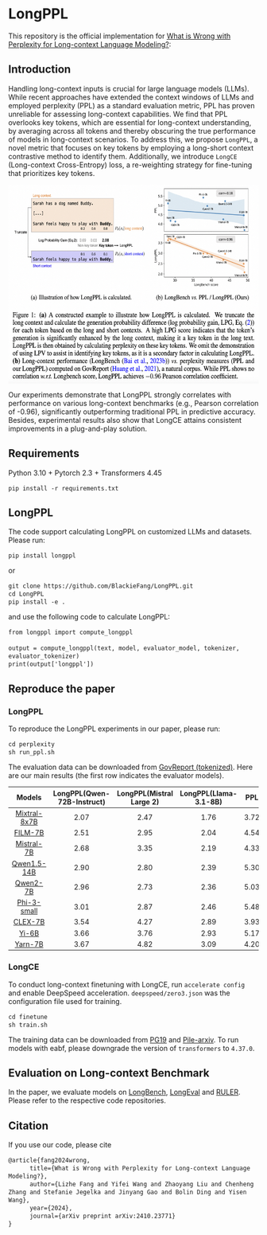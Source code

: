 # LongPPL

This repository is the official implementation for [What is Wrong with Perplexity for Long-context Language Modeling?](https://arxiv.org/abs/2410.23771):

## Introduction

Handling long-context inputs is crucial for large language models (LLMs). While recent approaches have extended the context windows of LLMs and employed perplexity (PPL) as a standard evaluation metric, PPL has proven unreliable for assessing long-context capabilities. We find that PPL overlooks key tokens, which are essential for long-context understanding, by averaging across all tokens and thereby obscuring the true performance of models in long-context scenarios. To address this, we propose `LongPPL`, a novel metric that focuses on key tokens by employing a long-short context contrastive method to identify them. Additionally, we introduce `LongCE` (Long-context Cross-Entropy) loss, a re-weighting strategy for fine-tuning that prioritizes key tokens.

<div align="center">    
    <img src="longppl.png" width = "600" height = "400" alt="LongPPL" align=center />
</div>

Our experiments demonstrate that LongPPL strongly correlates with performance on various long-context benchmarks (e.g., Pearson correlation of -0.96), significantly outperforming traditional PPL in predictive accuracy. Besides, experimental results also show that LongCE attains consistent improvements in a plug-and-play solution.

## Requirements
Python 3.10 + Pytorch 2.3 + Transformers 4.45

```
pip install -r requirements.txt
```

## LongPPL
The code support calculating LongPPL on customized LLMs and datasets. Please run:
```
pip install longppl
```
or 
```
git clone https://github.com/BlackieFang/LongPPL.git
cd LongPPL
pip install -e .
```

and use the following code to calculate LongPPL:

```
from longppl import compute_longppl

output = compute_longppl(text, model, evaluator_model, tokenizer, evaluator_tokenizer)
print(output['longppl'])
```

## Reproduce the paper
### LongPPL
To reproduce the LongPPL experiments in our paper, please run:
```
cd perplexity
sh run_ppl.sh
```
The evaluation data can be downloaded from [GovReport (tokenized)](https://huggingface.co/datasets/emozilla/govreport-test-tokenized). Here are our main results (the first row indicates the evaluator models).

|Models|LongPPL(Qwen-72B-Instruct)|LongPPL(Mistral Large 2)|LongPPL(Llama-3.1-8B)|PPL|
|:---:|:---:|:---:|:---:|:---:|
|[Mixtral-8x7B](https://huggingface.co/mistralai/Mixtral-8x7B-Instruct-v0.1)|2.07|2.47|1.76|3.72|
|[FILM-7B](https://huggingface.co/In2Training/FILM-7B)|2.51|2.95|2.04|4.54|
|[Mistral-7B](https://huggingface.co/mistralai/Mistral-7B-Instruct-v0.2)|2.68|3.35|2.19|4.33|
|[Qwen1.5-14B](https://huggingface.co/Qwen/Qwen1.5-14B)|2.90|2.80|2.39|5.30|
|[Qwen2-7B](https://huggingface.co/Qwen/Qwen2-7B)|2.96|2.73|2.36|5.03|
|[Phi-3-small](https://huggingface.co/microsoft/Phi-3-small-128k-instruct)|3.01|2.87|2.46|5.48|
|[CLEX-7B](https://huggingface.co/DAMO-NLP-SG/CLEX-LLaMA-2-7B-64K)|3.54|4.27|2.89|3.93|
|[Yi-6B](https://huggingface.co/01-ai/Yi-6B-200K)|3.66|3.76|2.93|5.17|
|[Yarn-7B](https://huggingface.co/NousResearch/Yarn-Mistral-7b-128k)|3.67|4.82|3.09|4.20|

### LongCE
To conduct long-context finetuning with LongCE, run `accelerate config` and enable DeepSpeed acceleration. `deepspeed/zero3.json` was the configuration file used for training. 
```
cd finetune
sh train.sh
```
The training data can be downloaded from [PG19](https://huggingface.co/datasets/emozilla/pg19) and [Pile-arxiv](https://huggingface.co/datasets/suolyer/pile_arxiv).
To run models with eabf, please downgrade the version of `transformers` to `4.37.0`.

## Evaluation on Long-context Benchmark
In the paper, we evaluate models on [LongBench](https://github.com/THUDM/LongBench), [LongEval](https://github.com/DachengLi1/LongChat) and [RULER](https://github.com/nvtransfer/RULER). Please refer to the respective code repositories.

## Citation
If you use our code, please cite
```
@article{fang2024wrong,
      title={What is Wrong with Perplexity for Long-context Language Modeling?}, 
      author={Lizhe Fang and Yifei Wang and Zhaoyang Liu and Chenheng Zhang and Stefanie Jegelka and Jinyang Gao and Bolin Ding and Yisen Wang},
      year={2024},
      journal={arXiv preprint arXiv:2410.23771}
}
```